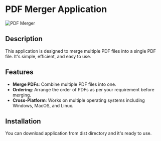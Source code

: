 # PDF Merger Application

![PDF Merger](https://github.com/FrosteNx/PDF-Merger-Application/assets/126677962/fb38eaf0-f34f-4dc7-8b37-72029aaec3c7)

## Description

This application is designed to merge multiple PDF files into a single PDF file. It's simple, efficient, and easy to use.

## Features

- **Merge PDFs**: Combine multiple PDF files into one.
- **Ordering**: Arrange the order of PDFs as per your requirement before merging.
- **Cross-Platform**: Works on multiple operating systems including Windows, MacOS, and Linux.

## Installation

You can download application from dist directory and it's ready to use.
